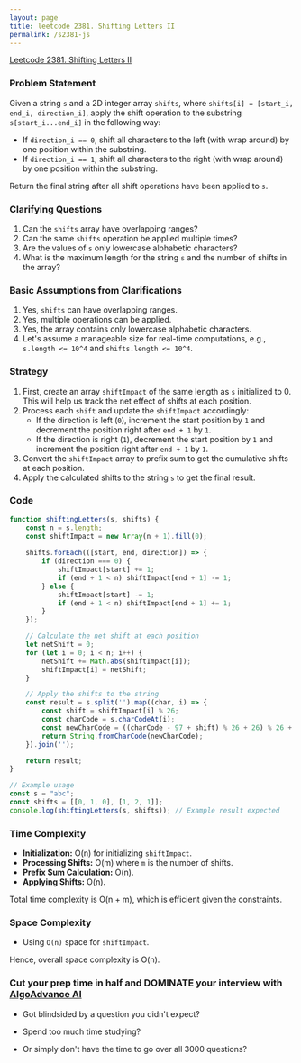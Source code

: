 ```yaml
---
layout: page
title: leetcode 2381. Shifting Letters II
permalink: /s2381-js
---
```

[Leetcode 2381. Shifting Letters II](https://algoadvance.github.io/algoadvance/l2381)
### Problem Statement

Given a string `s` and a 2D integer array `shifts`, where `shifts[i] = [start_i, end_i, direction_i]`, apply the shift operation to the substring `s[start_i...end_i]` in the following way:

- If `direction_i == 0`, shift all characters to the left (with wrap around) by one position within the substring.
- If `direction_i == 1`, shift all characters to the right (with wrap around) by one position within the substring.

Return the final string after all shift operations have been applied to `s`.

### Clarifying Questions

1. Can the `shifts` array have overlapping ranges?
2. Can the same `shifts` operation be applied multiple times?
3. Are the values of `s` only lowercase alphabetic characters?
4. What is the maximum length for the string `s` and the number of shifts in the array?

### Basic Assumptions from Clarifications

1. Yes, `shifts` can have overlapping ranges.
2. Yes, multiple operations can be applied.
3. Yes, the array contains only lowercase alphabetic characters.
4. Let's assume a manageable size for real-time computations, e.g., `s.length <= 10^4` and `shifts.length <= 10^4`.

### Strategy

1. First, create an array `shiftImpact` of the same length as `s` initialized to 0. This will help us track the net effect of shifts at each position.
2. Process each `shift` and update the `shiftImpact` accordingly:
    - If the direction is left (`0`), increment the start position by `1` and decrement the position right after `end + 1` by `1`.
    - If the direction is right (`1`), decrement the start position by `1` and increment the position right after `end + 1` by `1`.
3. Convert the `shiftImpact` array to prefix sum to get the cumulative shifts at each position.
4. Apply the calculated shifts to the string `s` to get the final result.

### Code

```javascript
function shiftingLetters(s, shifts) {
    const n = s.length;
    const shiftImpact = new Array(n + 1).fill(0);
    
    shifts.forEach(([start, end, direction]) => {
        if (direction === 0) {
            shiftImpact[start] += 1;
            if (end + 1 < n) shiftImpact[end + 1] -= 1;
        } else {
            shiftImpact[start] -= 1;
            if (end + 1 < n) shiftImpact[end + 1] += 1;
        }
    });

    // Calculate the net shift at each position
    let netShift = 0;
    for (let i = 0; i < n; i++) {
        netShift += Math.abs(shiftImpact[i]);
        shiftImpact[i] = netShift;
    }

    // Apply the shifts to the string
    const result = s.split('').map((char, i) => {
        const shift = shiftImpact[i] % 26;
        const charCode = s.charCodeAt(i);
        const newCharCode = ((charCode - 97 + shift) % 26 + 26) % 26 + 97;
        return String.fromCharCode(newCharCode);
    }).join('');

    return result;
}

// Example usage
const s = "abc";
const shifts = [[0, 1, 0], [1, 2, 1]];
console.log(shiftingLetters(s, shifts)); // Example result expected
```

### Time Complexity

- **Initialization:** O(n) for initializing `shiftImpact`.
- **Processing Shifts:** O(m) where `m` is the number of shifts.
- **Prefix Sum Calculation:** O(n).
- **Applying Shifts:** O(n).

Total time complexity is O(n + m), which is efficient given the constraints.

### Space Complexity

- Using `O(n)` space for `shiftImpact`.

Hence, overall space complexity is O(n).


### Cut your prep time in half and DOMINATE your interview with [AlgoAdvance AI](https://algoAdvance.com)

- Got blindsided by a question you didn't expect?

- Spend too much time studying?

- Or simply don't have the time to go over all 3000 questions?

